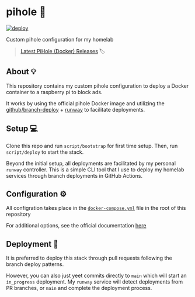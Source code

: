 # pihole 🥧

[![deploy](https://github.com/GrantBirki/pihole/actions/workflows/deploy.yml/badge.svg)](https://github.com/GrantBirki/pihole/actions/workflows/deploy.yml)

Custom pihole configuration for my homelab

> [Latest PiHole (Docker) Releases](https://github.com/pi-hole/docker-pi-hole/releases) 🏷️

## About 💡

This repository contains my custom pihole configuration to deploy a Docker container to a raspberry pi to block ads.

It works by using the official pihole Docker image and utilizing the [github/branch-deploy](https://github.com/github/branch-deploy) + [runway](https://github.com/runwaylab/runway) to facilitate deployments.

## Setup 💻

Clone this repo and run `script/bootstrap` for first time setup. Then, run `script/deploy` to start the stack.

Beyond the initial setup, all deployments are facilitated by my personal `runway` controller. This is a simple CLI tool that I use to deploy my homelab services through branch deployments in GitHub Actions.

## Configuration ⚙️

All configration takes place in the [`docker-compose.yml`](docker-compose.yml) file in the root of this repository

For additional options, see the official documentation [here](https://github.com/pi-hole/docker-pi-hole)

## Deployment 🚀

It is preferred to deploy this stack through pull requests following the branch deploy patterns.

However, you can also just yeet commits directly to `main` which will start an `in_progress` deployment. My `runway` service will detect deployments from PR branches, or `main` and complete the deployment process.
